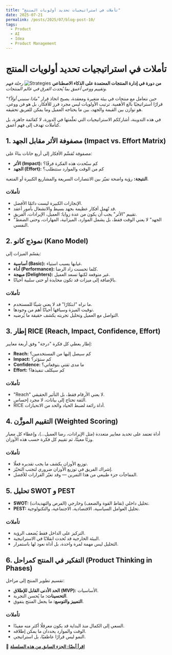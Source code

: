 ```yaml
---
title: "تأملات في استراتيجيات تحديد أولويات المنتج"
date: 2025-07-21
permalink: /posts/2025/07/blog-post-10/
tags:
  - Product
  - AI
  - Idea
  - Product Management
---
```


# تأملات في استراتيجيات تحديد أولويات المنتج
**من دورة في إدارة المنتجات المعتمدة على الذكاء الاصطناعي**
![Strategies](https://raw.githubusercontent.com/Ruqyai/ar/refs/heads/main/images/Prioritization.gif)
*رحلة فهم وتقييم ووعي أعمق بما يُحدث الفرق في عالم المنتجات.*

حين نتعامل مع منتجات في بيئة متغيرة ومعقدة، يصبح اتخاذ قرار *"ماذا سنبني أولاً؟"* قرارًا استراتيجيًا بالغ الأهمية. ترتيب الأولويات ليس مجرد فرز للأفكار، بل هو فن ووعي. هو توازن بين القيمة والجهد، بين ما يحتاجه العميل وما يمكن للفريق تحقيقه.

في هذه التدوينة، أشارككم الاستراتيجيات التي تعلّمتها في الدورة، لا كقائمة جاهزة، بل كتأملات تهدف إلى فهم أعمق.


## 1. مصفوفة الأثر مقابل الجهد (Impact vs. Effort Matrix)


مصفوفة تُقسِّم الأفكار إلى أربع خانات بناءً على:

* **الأثر (Impact):** كم ستُحدث هذه الفكرة فرقًا؟
* **الجهد (Effort):** كم من الوقت والموارد ستتطلب؟

**النتيجة:** رؤية واضحة تميّز بين الانتصارات السريعة والمشاريع الكبيرة أو المتعبة.

### تأملات

* الإنجازات الكبيرة ليست دائمًا الأفضل.
* قد تُهمل أفكار عظيمة بجهد بسيط والانشغال بأمور أعقد.
* تقييم "الأثر" يجب أن يكون من عدة زوايا: العميل، الإيرادات، الفريق.
* "الجهد" لا يعني الوقت فقط، بل يشمل الموارد، الميزانية، المهارات، وحتى الضغط النفسي.



## 2. نموذج كانو (Kano Model)

يقسّم الميزات إلى:

* **أساسية (Basic):** غيابها يسبب استياء.
* **أداء (Performance):** كلما تحسنت زاد الرضا.
* **مبهجة (Delighters):** غير متوقعة لكنها تسعد العميل.
* بالإضافة إلى ميزات قد تكون محايدة أو حتى سلبية أحيانًا.

### تأملات

* ما نراه "ابتكارًا" قد لا يعني شيئًا للمستخدم.
* توقيت الميزة وسياقها أحيانًا أهم من وجودها.
* التواصل مع العميل وتحليل تجربته يكشف حقيقة ما يُرضيه.



## 3. إطار RICE (Reach, Impact, Confidence, Effort)


إطار يعطي كل فكرة "درجة" وفق أربعة معايير:

* **Reach:** كم سيصل إليها من المستخدمين؟
* **Impact:** كم ستؤثر؟
* **Confidence:** ما مدى ثقتي بتوقعاتي؟
* **Effort:** كم سيكلف تنفيذها؟

### تأملات

* "Reach" لا يعني الأرقام فقط، بل التأثير الحقيقي.
* الثقة تحتاج إلى بيانات، لا مجرد إحساس.
* RICE أداة رائعة لضبط الحياد والحد من الانحيازات.



## 4. التقييم الموزَّن (Weighted Scoring)


أداة تعتمد على تحديد معايير متعددة (مثل الإيرادات، رضا العميل...)، وإعطاء كل معيار وزنًا معينًا، ثم تقييم كل فكرة حسب هذه الأوزان.

### تأملات

* توزيع الأوزان يكشف ما يجب تقديره فعلًا.
* إشراك الفريق في توزيع الأوزان ضروري لتجنب التحيّز.
* المفاجآت جزء طبيعي من هذا التمرين — وقد تغيّر القرارات للأفضل.



## 5. تحليل SWOT و PEST

* **SWOT:** تحليل داخلي (نقاط القوة والضعف) وخارجي (الفرص والتهديدات).
* **PEST:** تحليل العوامل السياسية، الاقتصادية، الاجتماعية، والتكنولوجية.

### تأملات

* التركيز على الداخل فقط يُضعف الرؤية.
* البيئة الخارجية قد تُحدث انقلابًا في الاستراتيجية.
* التحليل ليس مهمة لمرة واحدة، بل أداة نعود لها باستمرار.



## 6. التفكير في المنتج كمراحل (Product Thinking in Phases)


تقسيم تطوير المنتج إلى مراحل:

* **الحد الأدنى القابل للإطلاق (MVP):** الأساسيات.
* **التحسينات:** ما يُحسن التجربة.
* **التمييز والتوسع:** ما يجعل المنتج يتفوق.

### تأملات

* السعي إلى الكمال منذ البداية قد يكون معرقلًا أكثر منه مفيدًا.
* الوقت والموارد يحددان ما يمكن إطلاقه.
* النمو ليس قرارًا عاطفيًا، بل استراتيجي.




📍 **[اقرأ أيضًا: الجزء السابق من هذه السلسلة](https://ruqyai.github.io/ar/posts/2025/07/blog-post-9/)**
